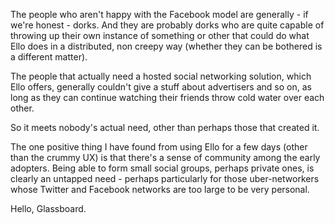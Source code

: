 The people who aren't happy with the Facebook model are generally - if we're honest - dorks. And they are probably dorks who are quite capable of throwing up their own instance of something or other that could do what Ello does in a distributed, non creepy way (whether they can be bothered is a different matter).

The people that actually need a hosted social networking solution, which Ello offers, generally couldn't give a stuff about advertisers and so on, as long as they can continue watching their friends throw cold water over each other.

So it meets nobody's actual need, other than perhaps those that created it.

The one positive thing I have found from using Ello for a few days (other than the crummy UX) is that there's a sense of community among the early adopters. Being able to form small social groups, perhaps private ones, is clearly an untapped need - perhaps particularly for those uber-networkers whose Twitter and Facebook networks are too large to be very personal.

Hello, Glassboard.
